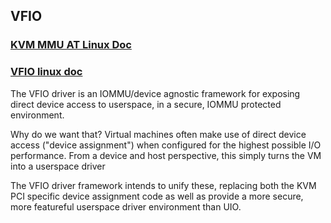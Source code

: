 ## VFIO

### [KVM MMU AT Linux Doc](https://elixir.bootlin.com/linux/v2.6.35/source/Documentation/kvm/mmu.txt)


### [VFIO linux doc](https://www.kernel.org/doc/Documentation/vfio.txt)
The VFIO driver is an IOMMU/device agnostic framework for exposing direct device access to userspace, in a secure, IOMMU protected environment.

Why do we want that?  Virtual machines often make use of direct device access ("device assignment") when configured for the highest possible I/O performance.  From a device and host perspective, this simply turns the VM into a userspace driver

The VFIO driver framework intends to unify these, replacing both the KVM PCI specific device assignment code as well as provide a more secure, more featureful userspace driver environment than UIO.

